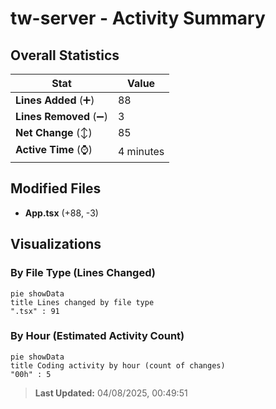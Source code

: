 # tw-server - Activity Summary 

## Overall Statistics

| Stat                   | Value                                                             |
| ---------------------- | ----------------------------------------------------------------- |
| **Lines Added** (➕)   | 88                                          |
| **Lines Removed** (➖) | 3                                        |
| **Net Change** (↕)    | 85                |
| **Active Time** (⌚)   | 4 minutes |


## Modified Files
- **App.tsx** (+88, -3)

## Visualizations

### By File Type (Lines Changed)

```mermaid
pie showData
title Lines changed by file type
".tsx" : 91
```

### By Hour (Estimated Activity Count)

```mermaid
pie showData
title Coding activity by hour (count of changes)
"00h" : 5
```


> **Last Updated:** 04/08/2025, 00:49:51